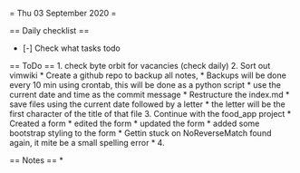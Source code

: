 = Thu 03 September 2020 =

== Daily checklist ==

* [-] Check what tasks todo

== ToDo ==
	1. check byte orbit for vacancies (check daily)
    2. Sort out vimwiki
		* Create a github repo to backup all notes, 
		* Backups will be done every 10 min using crontab, this will be done as a python script
		* use the current date and time as the commit message
		* Restructure the index.md
		* save files using the current date followed by a letter
		* the letter will be the first character of the title of that file
	3. Continue with the food_app project
		* Created a form
			* edited the form
			* updated the form
			* added some bootstrap styling to the form
			* Gettin stuck on NoReverseMatch found again, it mite be a small spelling error
		* 
	4. 

== Notes ==
    *

